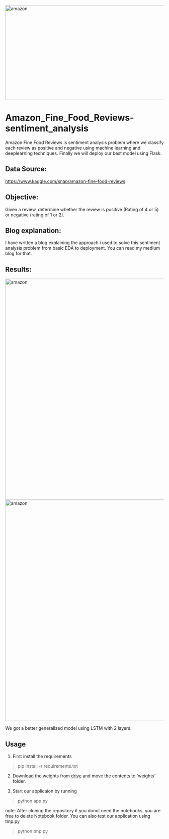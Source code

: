 
<img src="https://github.com/arunm8489/Amazon_Fine_Food_Reviews-sentiment_analysis/blob/master/img/amazonfood.png" alt="amazon" width="1000" height="300">

# Amazon_Fine_Food_Reviews-sentiment_analysis


Amazon Fine Food Reviews is sentiment analysis problem where we classify each review as positive and negative using machine learning and deeplearning techniques. Finally we will deploy our best model using Flask.

## Data Source: 

https://www.kaggle.com/snap/amazon-fine-food-reviews

## Objective: 

Given a review, determine whether the review is positive (Rating of 4 or 5) or negative (rating of 1 or 2).

## Blog explanation: 
I have written a blog explaining the approach i used to solve this sentiment analysis problem from basic EDA to deployment. You can read my medium blog for that.

## Results:

<img src="https://github.com/arunm8489/Amazon_Fine_Food_Reviews-sentiment_analysis/blob/master/img/result_1.png" alt="amazon" width="700">

<img src="https://github.com/arunm8489/Amazon_Fine_Food_Reviews-sentiment_analysis/blob/master/img/result_2.png" alt="amazon" width="700">

We got a better generalized model using LSTM with 2 layers.

## Usage

1. First install the requirements

> pip install -r requirements.txt

2. Download the weights from <a href='https://drive.google.com/drive/folders/13QNhlb-HA_3Mn42yGdQSYBDVCdZ7316S?usp=sharing'>drive</a> and move the contents to 'weights' folder.

3. Start our applicaion by running

> python app.py 

note:
After cloning the repository if you donot need the notebooks, you are free to delete Notebook folder.
You can also test our application using tmp.py

> python tmp.py

